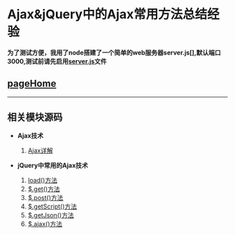 # Ajax&jQuery中的Ajax常用方法总结经验

  **为了测试方便，我用了node搭建了一个简单的web服务器server.js[],默认端口3000,测试前请先启用[server.js]()文件**

## [pageHome](https://kingziqiang.github.io/Ajax)

  ---

## 相关模块源码

  * **Ajax技术**

    1. [Ajax详解](https://github.com/Kingziqiang/Ajax/blob/gh-pages/nativeAjax.html)

  * **jQuery中常用的Ajax技术**

    1. [load()方法](https://github.com/Kingziqiang/Ajax/blob/gh-pages/load/load.html)
    2. [$.get()方法](https://github.com/Kingziqiang/Ajax/blob/gh-pages/get/get.html)
    3. [$.post()方法](https://github.com/Kingziqiang/Ajax/blob/gh-pages/post/post.html)
    4. [$.getScript()方法](https://github.com/Kingziqiang/Ajax/blob/gh-pages/getScript/getScript.html)
    5. [$.getJson()方法](https://github.com/Kingziqiang/Ajax/blob/gh-pages/getJson/getJson.html)
    6. [$.ajax()方法](https://github.com/Kingziqiang/Ajax/blob/gh-pages/ajax/ajax.html)  





